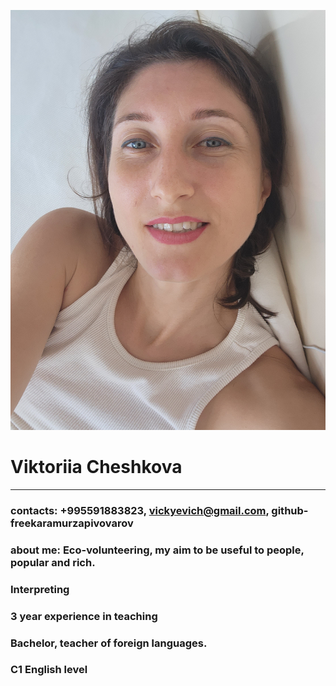 ![photo](20230912_143254.jpg)

# **Viktoriia Cheshkova**
***
### contacts: +995591883823, vickyevich@gmail.com, github-freekaramurzapivovarov
### about me: Eco-volunteering, my aim to be useful to people, popular and rich.


### Interpreting
### 3 year experience in teaching
### Bachelor, teacher of foreign languages.
### C1 English level
